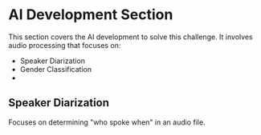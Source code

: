 # **AI Development Section**

This section covers the AI development to solve this challenge. It involves audio processing that focuses on:

- Speaker Diarization
- Gender Classification
- 

## Speaker Diarization
Focuses on determining "who spoke when" in an audio file.
